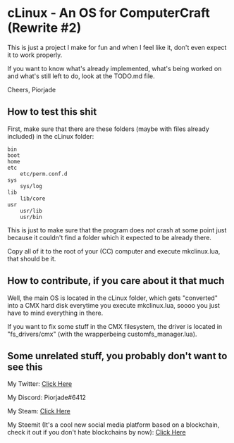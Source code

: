 # cLinux - An OS for ComputerCraft (Rewrite #2)

This is just a project I make for fun and when I feel like it, don't even expect it to work properly.

If you want to know what's already implemented, what's being worked on and what's still left to do, look at the TODO.md file.

Cheers,
Piorjade

## How to test this shit

First, make sure that there are these folders (maybe with files already included) in the cLinux folder:
```
bin
boot
home
etc
	etc/perm.conf.d
sys
	sys/log
lib
	lib/core
usr
	usr/lib
	usr/bin
```
This is just to make sure that the program does _not_ crash at some point just because it couldn't find a folder which it expected to be already there.


Copy all of it to the root of your (CC) computer and execute mkclinux.lua, that should be it.

## How to contribute, if you care about it that much

Well, the main OS is located in the cLinux folder, which gets "converted" into a CMX hard disk everytime you execute mkclinux.lua, soooo you just have to mind everything in there.

If you want to fix some stuff in the CMX filesystem, the driver is located in "fs_drivers/cmx" (with the wrapperbeing customfs_manager.lua).

## Some unrelated stuff, you probably don't want to see this

My Twitter: [Click Here](https://www.twitter.com/piorjadelp)

My Discord: Piorjade#6412

My Steam: [Click Here](https://www.steamcommunity.com/id/piorjade)

My Steemit (It's a cool new social media platform based on a blockchain, check it out if you don't hate blockchains by now): [Click Here](https://www.steemit.com/@piorjade)
